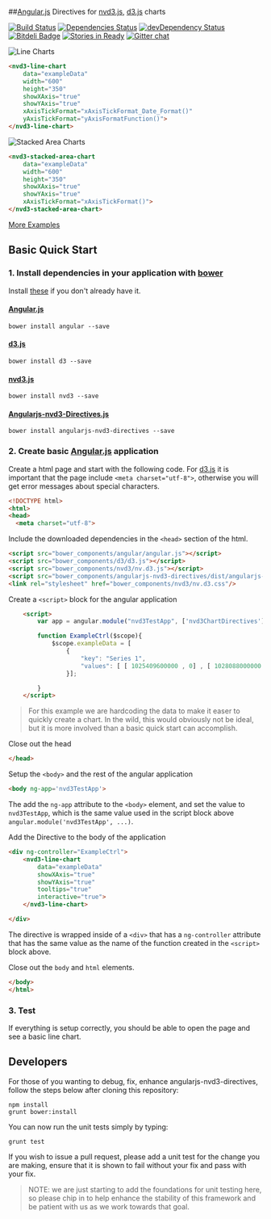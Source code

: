 <link href="http://nvd3.org/src/nv.d3.css" rel="stylesheet">

##[Angular.js](http://angularjs.org/) Directives for [nvd3.js](http://www.nvd3.org), [d3.js](http://www.d3js.org) charts

[![Build Status](https://travis-ci.org/angularjs-nvd3-directives/angularjs-nvd3-directives.png?branch=master)](https://travis-ci.org/angularjs-nvd3-directives/angularjs-nvd3-directives)
[![Dependencies Status](https://david-dm.org/angularjs-nvd3-directives/angularjs-nvd3-directives.png)](https://david-dm.org/angularjs-nvd3-directives/angularjs-nvd3-directives#info=dependencies)
[![devDependency Status](https://david-dm.org/angularjs-nvd3-directives/angularjs-nvd3-directives/dev-status.png)](https://david-dm.org/angularjs-nvd3-directives/angularjs-nvd3-directives#info=devDependencies)
[![Bitdeli Badge](https://d2weczhvl823v0.cloudfront.net/angularjs-nvd3-directives/angularjs-nvd3-directives/trend.png)](https://bitdeli.com/free "Bitdeli Badge")
[![Stories in Ready](https://badge.waffle.io/angularjs-nvd3-directives/angularjs-nvd3-directives.png?label=ready)](https://waffle.io/angularjs-nvd3-directives/angularjs-nvd3-directives)
[![Gitter chat](https://badges.gitter.im/angularjs-nvd3-directives/angularjs-nvd3-directives.png)](https://gitter.im/angularjs-nvd3-directives/angularjs-nvd3-directives)


![Line Charts](http://angularjs-nvd3-directives.github.io/img/line.chart.png "Line Charts")

```html
<nvd3-line-chart
    data="exampleData"
    width="600"
    height="350"
    showXAxis="true"
    showYAxis="true"
    xAxisTickFormat="xAxisTickFormat_Date_Format()"
    yAxisTickFormat="yAxisFormatFunction()">
</nvd3-line-chart>
```

![Stacked Area Charts](http://angularjs-nvd3-directives.github.io/img/stacked.area.png "Stacked Area Charts")

```html
<nvd3-stacked-area-chart
    data="exampleData"
    width="600"
    height="350"
    showXAxis="true"
    showYAxis="true"
    xAxisTickFormat="xAxisTickFormat()">
</nvd3-stacked-area-chart>
```

[More Examples](http://angularjs-nvd3-directives.github.io/angularjs-nvd3-directives)


## Basic Quick Start 

### 1. Install dependencies in your application with [bower](http://bower.io/)

Install [these](http://bower.io/#installing-bower) if you don't already have it.

#### [Angular.js](http://angularjs.org/)
    
    bower install angular --save
    
#### [d3.js](http://www.d3js.org)

    bower install d3 --save

#### [nvd3.js](http://www.nvd3.org)

    bower install nvd3 --save

#### [Angularjs-nvd3-Directives.js](http://angularjs-nvd3-directives.github.io/angularjs-nvd3-directives)

    bower install angularjs-nvd3-directives --save
    
### 2. Create basic [Angular.js](http://angularjs.org/) application

Create a html page and start with the following code.  For [d3.js](http://www.d3js.org) it is important that the page include ```<meta charset="utf-8">```, otherwise you will get error messages about special characters.

```html
<!DOCTYPE html>
<html>
<head>
  <meta charset="utf-8">
```

Include the downloaded dependencies in the ```<head>``` section of the html.

```html
<script src="bower_components/angular/angular.js"></script>
<script src="bower_components/d3/d3.js"></script>
<script src="bower_components/nvd3/nv.d3.js"></script>
<script src="bower_components/angularjs-nvd3-directives/dist/angularjs-nvd3-directives.js"></script>
<link rel="stylesheet" href="bower_components/nvd3/nv.d3.css"/>
```

Create a ```<script>``` block for the angular application

```html
    <script>
        var app = angular.module("nvd3TestApp", ['nvd3ChartDirectives']);

        function ExampleCtrl($scope){
            $scope.exampleData = [
                {
                    "key": "Series 1",
                    "values": [ [ 1025409600000 , 0] , [ 1028088000000 , -6.3382185140371] , [ 1030766400000 , -5.9507873460847] , [ 1033358400000 , -11.569146943813] , [ 1036040400000 , -5.4767332317425] , [ 1038632400000 , 0.50794682203014] , [ 1041310800000 , -5.5310285460542] , [ 1043989200000 , -5.7838296963382] , [ 1046408400000 , -7.3249341615649] , [ 1049086800000 , -6.7078630712489] , [ 1051675200000 , 0.44227126150934] , [ 1054353600000 , 7.2481659343222] , [ 1056945600000 , 9.2512381306992] , [ 1059624000000 , 11.341210982529] , [ 1062302400000 , 14.734820409020] , [ 1064894400000 , 12.387148007542] , [ 1067576400000 , 18.436471461827] , [ 1070168400000 , 19.830742266977] , [ 1072846800000 , 22.643205829887] , [ 1075525200000 , 26.743156781239] , [ 1078030800000 , 29.597478802228] , [ 1080709200000 , 30.831697585341] , [ 1083297600000 , 28.054068024708] , [ 1085976000000 , 29.294079423832] , [ 1088568000000 , 30.269264061274] , [ 1091246400000 , 24.934526898906] , [ 1093924800000 , 24.265982759406] , [ 1096516800000 , 27.217794897473] , [ 1099195200000 , 30.802601992077] , [ 1101790800000 , 36.331003758254] , [ 1104469200000 , 43.142498700060] , [ 1107147600000 , 40.558263931958] , [ 1109566800000 , 42.543622385800] , [ 1112245200000 , 41.683584710331] , [ 1114833600000 , 36.375367302328] , [ 1117512000000 , 40.719688980730] , [ 1120104000000 , 43.897963036919] , [ 1122782400000 , 49.797033975368] , [ 1125460800000 , 47.085993935989] , [ 1128052800000 , 46.601972859745] , [ 1130734800000 , 41.567784572762] , [ 1133326800000 , 47.296923737245] , [ 1136005200000 , 47.642969612080] , [ 1138683600000 , 50.781515820954] , [ 1141102800000 , 52.600229204305] , [ 1143781200000 , 55.599684490628] , [ 1146369600000 , 57.920388436633] , [ 1149048000000 , 53.503593218971] , [ 1151640000000 , 53.522973979964] , [ 1154318400000 , 49.846822298548] , [ 1156996800000 , 54.721341614650] , [ 1159588800000 , 58.186236223191] , [ 1162270800000 , 63.908065540997] , [ 1164862800000 , 69.767285129367] , [ 1167541200000 , 72.534013373592] , [ 1170219600000 , 77.991819436573] , [ 1172638800000 , 78.143584404990] , [ 1175313600000 , 83.702398665233] , [ 1177905600000 , 91.140859312418] , [ 1180584000000 , 98.590960607028] , [ 1183176000000 , 96.245634754228] , [ 1185854400000 , 92.326364432615] , [ 1188532800000 , 97.068765332230] , [ 1191124800000 , 105.81025556260] , [ 1193803200000 , 114.38348777791] , [ 1196398800000 , 103.59604949810] , [ 1199077200000 , 101.72488429307] , [ 1201755600000 , 89.840147735028] , [ 1204261200000 , 86.963597532664] , [ 1206936000000 , 84.075505208491] , [ 1209528000000 , 93.170105645831] , [ 1212206400000 , 103.62838083121] , [ 1214798400000 , 87.458241365091] , [ 1217476800000 , 85.808374141319] , [ 1220155200000 , 93.158054469193] , [ 1222747200000 , 65.973252382360] , [ 1225425600000 , 44.580686638224] , [ 1228021200000 , 36.418977140128] , [ 1230699600000 , 38.727678144761] , [ 1233378000000 , 36.692674173387] , [ 1235797200000 , 30.033022809480] , [ 1238472000000 , 36.707532162718] , [ 1241064000000 , 52.191457688389] , [ 1243742400000 , 56.357883979735] , [ 1246334400000 , 57.629002180305] , [ 1249012800000 , 66.650985790166] , [ 1251691200000 , 70.839243432186] , [ 1254283200000 , 78.731998491499] , [ 1256961600000 , 72.375528540349] , [ 1259557200000 , 81.738387881630] , [ 1262235600000 , 87.539792394232] , [ 1264914000000 , 84.320762662273] , [ 1267333200000 , 90.621278391889] , [ 1270008000000 , 102.47144881651] , [ 1272600000000 , 102.79320353429] , [ 1275278400000 , 90.529736050479] , [ 1277870400000 , 76.580859994531] , [ 1280548800000 , 86.548979376972] , [ 1283227200000 , 81.879653334089] , [ 1285819200000 , 101.72550015956] , [ 1288497600000 , 107.97964852260] , [ 1291093200000 , 106.16240630785] , [ 1293771600000 , 114.84268599533] , [ 1296450000000 , 121.60793322282] , [ 1298869200000 , 133.41437346605] , [ 1301544000000 , 125.46646042904] , [ 1304136000000 , 129.76784954301] , [ 1306814400000 , 128.15798861044] , [ 1309406400000 , 121.92388706072] , [ 1312084800000 , 116.70036100870] , [ 1314763200000 , 88.367701837033] , [ 1317355200000 , 59.159665765725] , [ 1320033600000 , 79.793568139753] , [ 1322629200000 , 75.903834028417] , [ 1325307600000 , 72.704218209157] , [ 1327986000000 , 84.936990804097] , [ 1330491600000 , 93.388148670744]]
                }];

        }
    </script>
```

>  For this example we are hardcoding the data to make it easer to quickly create a chart.  In the wild, this would obviously not be ideal, but it is more involved than a basic quick start can accomplish.  


Close out the head

```html
</head>
```

Setup the ```<body>``` and the rest of the angular application

```html
<body ng-app='nvd3TestApp'>
```

The add the ```ng-app``` attribute to the ```<body>``` element, and set the value to ```nvd3TestApp```, which is the same value used in the script block above ```angular.module('nvd3TestApp', ...)```.

Add the Directive to the body of the application

```html
<div ng-controller="ExampleCtrl">
    <nvd3-line-chart
        data="exampleData"
        showXAxis="true"
        showYAxis="true"
        tooltips="true"
        interactive="true">
    </nvd3-line-chart>

</div>
```

The directive is wrapped inside of a ```<div>``` that has a ```ng-controller``` attribute that has the same value as the name of the function created in the ```<script>``` block above.

Close out the ```body``` and ```html``` elements.

```html
</body>
</html>
```

### 3. Test

If everything is setup correctly, you should be able to open the page and see a basic line chart.


## Developers

For those of you wanting to debug, fix, enhance angularjs-nvd3-directives, follow the steps below after cloning this repository:

    npm install
    grunt bower:install

You can now run the unit tests simply by typing:

    grunt test

If you wish to issue a pull request, please add a unit test for the change you are making, ensure that it is shown to fail without your fix and pass with your fix.

>  NOTE: we are just starting to add the foundations for unit testing here, so please chip in to help enhance the stability of this framework and be patient with us as we work towards that goal.
